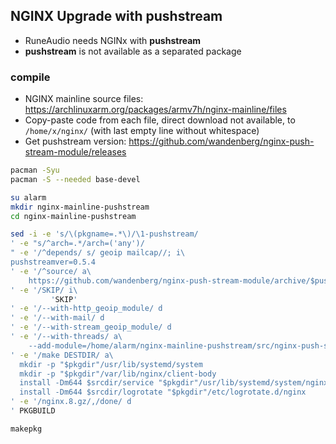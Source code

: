 NGINX Upgrade with pushstream
---
- RuneAudio needs NGINx with **pushstream**
- **pushstream** is not available as a separated package

### compile
- NGINX mainline source files: https://archlinuxarm.org/packages/armv7h/nginx-mainline/files
- Copy-paste code from each file, direct download not available, to `/home/x/nginx/` (with last empty line without whitespace)
- Get pushstream version: https://github.com/wandenberg/nginx-push-stream-module/releases
```sh
pacman -Syu
pacman -S --needed base-devel

su alarm
mkdir nginx-mainline-pushstream
cd nginx-mainline-pushstream

sed -i -e 's/\(pkgname=.*\)/\1-pushstream/
' -e "s/^arch=.*/arch=('any')/
" -e '/^depends/ s/ geoip mailcap//; i\
pushstreamver=0.5.4
' -e '/^source/ a\
    https://github.com/wandenberg/nginx-push-stream-module/archive/$pushstreamver.tar.gz
' -e '/SKIP/ i\
         'SKIP'
' -e '/--with-http_geoip_module/ d
' -e '/--with-mail/ d
' -e '/--with-stream_geoip_module/ d
' -e '/--with-threads/ a\
    --add-module=/home/alarm/nginx-mainline-pushstream/src/nginx-push-stream-module-$pushstreamver
' -e '/make DESTDIR/ a\
  mkdir -p "$pkgdir"/usr/lib/systemd/system
  mkdir -p "$pkgdir"/var/lib/nginx/client-body
  install -Dm644 $srcdir/service "$pkgdir"/usr/lib/systemd/system/nginx.service
  install -Dm644 $srcdir/logrotate "$pkgdir"/etc/logrotate.d/nginx
' -e '/nginx.8.gz/,/done/ d
' PKGBUILD

makepkg
```
